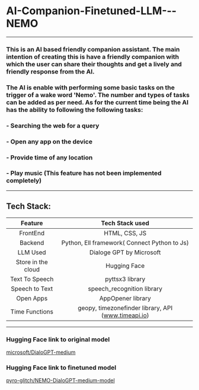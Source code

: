 # AI-Companion-Finetuned-LLM---NEMO

---

### This is an AI based friendly companion assistant. The main intention of creating this is have a friendly companion with which the user can share their thoughts and get a lively and friendly response from the AI.

### The AI is enable with performing some basic tasks on the trigger of a wake word 'Nemo'. The number and types of tasks can be added as per need. As for the current time being the AI has the ability to following the following tasks:

### - Searching the web for a query
### - Open any app on the device
### - Provide time of any location
### - Play music (This feature has not been implemented completely)

---

## Tech Stack:
| Feature | Tech Stack used|
| :-----: | :---: |
| FrontEnd           | HTML, CSS, JS                                       |
| Backend            | Python, Ell framework( Connect Python to Js)        |  
| LLM Used           | Dialoge GPT by Microsoft                            |
| Store in the cloud | Hugging Face                                        | 
| Text To Speech     | pyttsx3 library                                     |
| Speech to Text     | speech_recognition library                          |
| Open Apps          | AppOpener library                                   |
| Time Functions     | geopy, timezonefinder library, API (www.timeapi.io) |

---

### Hugging Face link to original model
[microsoft/DialoGPT-medium](https://huggingface.co/microsoft/DialoGPT-medium)

### Hugging Face link to finetuned model 
[pyro-glitch/NEMO-DialoGPT-medium-model](https://huggingface.co/pyro-glitch/NEMO-DialoGPT-medium-model)

